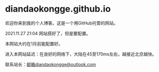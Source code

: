 # diandaokongge.github.io

欢迎你来到我的个人博客。这是一个用GitHub托管的网站。

2021.11.27  21:04 网站搭好了，但是要配置。

本网站大约在1月前能配置好。

进入本网站延迟：在良好的网络下，大陆在45至170ms左右，越接近北京越快。

联系站长：邮箱diandaokongge@outlook.com

